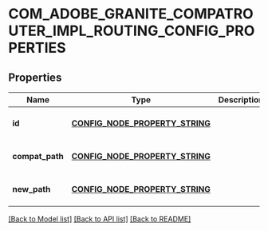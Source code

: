# COM_ADOBE_GRANITE_COMPATROUTER_IMPL_ROUTING_CONFIG_PROPERTIES

## Properties
Name | Type | Description | Notes
------------ | ------------- | ------------- | -------------
**id** | [**CONFIG_NODE_PROPERTY_STRING**](configNodePropertyString.md) |  | [optional] [default to null]
**compat_path** | [**CONFIG_NODE_PROPERTY_STRING**](configNodePropertyString.md) |  | [optional] [default to null]
**new_path** | [**CONFIG_NODE_PROPERTY_STRING**](configNodePropertyString.md) |  | [optional] [default to null]

[[Back to Model list]](../README.md#documentation-for-models) [[Back to API list]](../README.md#documentation-for-api-endpoints) [[Back to README]](../README.md)


